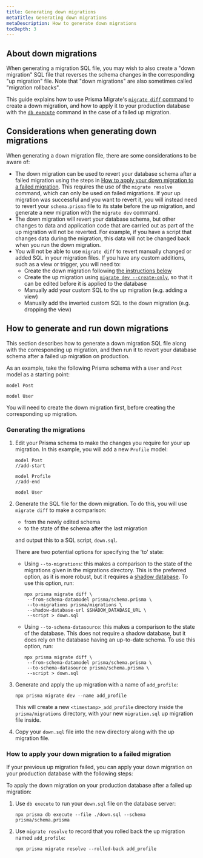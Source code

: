 ```yaml
---
title: Generating down migrations
metaTitle: Generating down migrations
metaDescription: How to generate down migrations
tocDepth: 3
---
```


## About down migrations

When generating a migration SQL file, you may wish to also create a "down migration" SQL file that reverses the schema changes in the corresponding "up migration" file. Note that "down migrations" are also sometimes called "migration rollbacks".

This guide explains how to use Prisma Migrate's [`migrate diff` command](/orm/reference/prisma-cli-reference#migrate-diff) to create a down migration, and how to apply it to your production database with the [`db execute`](/orm/reference/prisma-cli-reference#db-execute) command in the case of a failed up migration.

## Considerations when generating down migrations

When generating a down migration file, there are some considerations to be aware of:

- The down migration can be used to revert your database schema after a failed migration using the steps in [How to apply your down migration to a failed migration](#how-to-apply-your-down-migration-to-a-failed-migration). This requires the use of the `migrate resolve` command, which can only be used on failed migrations. If your up migration was successful and you want to revert it, you will instead need to revert your `schema.prisma` file to its state before the up migration, and generate a new migration with the `migrate dev` command.
- The down migration will revert your database schema, but other changes to data and application code that are carried out as part of the up migration will not be reverted. For example, if you have a script that changes data during the migration, this data will not be changed back when you run the down migration.
- You will not be able to use `migrate diff` to revert manually changed or added SQL in your migration files. If you have any custom additions, such as a view or trigger, you will need to:
  - Create the down migration following [the instructions below](#how-to-generate-and-run-down-migrations)
  - Create the up migration using [`migrate dev --create-only`](/orm/reference/prisma-cli-reference#options-6), so that it can be edited before it is applied to the database
  - Manually add your custom SQL to the up migration (e.g. adding a view)
  - Manually add the inverted custom SQL to the down migration (e.g. dropping the view)

## How to generate and run down migrations

This section describes how to generate a down migration SQL file along with the corresponding up migration, and then run it to revert your database schema after a failed up migration on production.

As an example, take the following Prisma schema with a `User` and `Post` model as a starting point:

```prisma file=schema.prisma showLineNumbers
model Post 

model User 
```

You will need to create the down migration first, before creating the corresponding up migration.

### Generating the migrations

1. Edit your Prisma schema to make the changes you require for your up migration. In this example, you will add a new `Profile` model:

   ```prisma file=schema.prisma highlight=8-14;add|20;add showLineNumbers
   model Post 
   //add-start
   
   model Profile 
   //add-end
   
   model User 
   ```

2. Generate the SQL file for the down migration. To do this, you will use `migrate diff` to make a comparison:

   - from the newly edited schema
   - to the state of the schema after the last migration

   and output this to a SQL script, `down.sql`.

   There are two potential options for specifying the 'to' state:

   - Using `--to-migrations`: this makes a comparison to the state of the migrations given in the migrations directory. This is the preferred option, as it is more robust, but it requires a [shadow database](/orm/prisma-migrate/understanding-prisma-migrate/shadow-database). To use this option, run:

     ```terminal wrap
     npx prisma migrate diff \
      --from-schema-datamodel prisma/schema.prisma \
      --to-migrations prisma/migrations \
      --shadow-database-url $SHADOW_DATABASE_URL \
      --script > down.sql
     ```

   - Using `--to-schema-datasource`: this makes a comparison to the state of the database. This does not require a shadow database, but it does rely on the database having an up-to-date schema. To use this option, run:

     ```terminal wrap
     npx prisma migrate diff \
      --from-schema-datamodel prisma/schema.prisma \
      --to-schema-datasource prisma/schema.prisma \
      --script > down.sql
     ```

3. Generate and apply the up migration with a name of `add_profile`:

   ```terminal
   npx prisma migrate dev --name add_profile
   ```

   This will create a new `<timestamp>_add_profile` directory inside the `prisma/migrations` directory, with your new `migration.sql` up migration file inside.

4. Copy your `down.sql` file into the new directory along with the up migration file.

### How to apply your down migration to a failed migration

If your previous up migration failed, you can apply your down migration on your production database with the following steps:

To apply the down migration on your production database after a failed up migration:

1. Use `db execute` to run your `down.sql` file on the database server:

   ```terminal
   npx prisma db execute --file ./down.sql --schema prisma/schema.prisma
   ```

2. Use `migrate resolve` to record that you rolled back the up migration named `add_profile`:

   ```terminal
   npx prisma migrate resolve --rolled-back add_profile
   ```